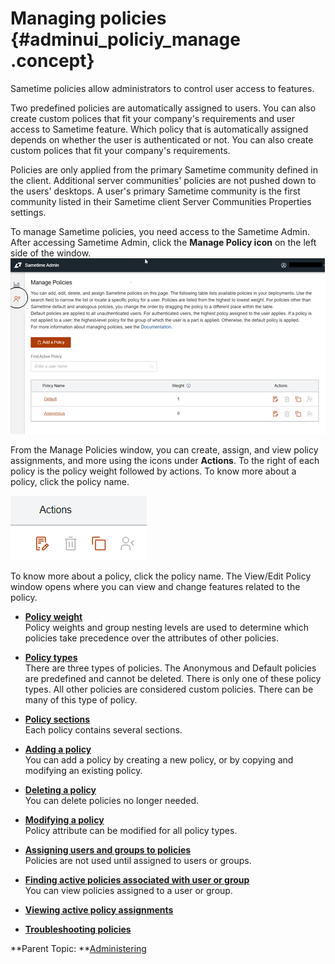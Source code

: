 # Managing policies {#adminui_policiy_manage .concept}

Sametime policies allow administrators to control user access to features.

Two predefined policies are automatically assigned to users. You can also create custom polices that fit your company's requirements and user access to Sametime feature. Which policy that is automatically assigned depends on whether the user is authenticated or not. You can also create custom polices that fit your company's requirements.

Policies are only applied from the primary Sametime community defined in the client. Additional server communities' policies are not pushed down to the users' desktops. A user's primary Sametime community is the first community listed in their Sametime client Server Communities Properties settings.

To manage Sametime policies, you need access to the Sametime Admin. After accessing Sametime Admin, click the **Manage Policy icon** on the left side of the window. ![Manage Policy window](Images/adminui_managepolicy.png)

From the Manage Policies window, you can create, assign, and view policy assignments, and more using the icons under **Actions**. To the right of each policy is the policy weight followed by actions. To know more about a policy, click the policy name.

![Graphic showing the task icons under Actions for policy management. Actions include edit, delete, copy, and assign.](Images/icons_policy_actions.png)

To know more about a policy, click the policy name. The View/Edit Policy window opens where you can view and change features related to the policy.

-   **[Policy weight](adminui_policy_weight.md)**  
Policy weights and group nesting levels are used to determine which policies take precedence over the attributes of other policies.
-   **[Policy types](adminui_policy_types.md)**  
There are three types of policies. The Anonymous and Default policies are predefined and cannot be deleted. There is only one of these policy types. All other policies are considered custom policies. There can be many of this type of policy.
-   **[Policy sections](adminui_policy_sections.md)**  
Each policy contains several sections.
-   **[Adding a policy](adminui_policy_add.md)**  
You can add a policy by creating a new policy, or by copying and modifying an existing policy.
-   **[Deleting a policy](adminui_policy_delete.md)**  
You can delete policies no longer needed.
-   **[Modifying a policy](adminui_policy_modify.md)**  
Policy attribute can be modified for all policy types.
-   **[Assigning users and groups to policies](adminui_policy_assign.md)**  
Policies are not used until assigned to users or groups.
-   **[Finding active policies associated with user or group](adminui_policy_view_active.md)**  
You can view policies assigned to a user or group.
-   **[Viewing active policy assignments](adminui_policy_view_assign.md)**  

-   **[Troubleshooting policies](adminui_policy_troubleshoot.md)**  


**Parent Topic:  **[Administering](administering.md)

